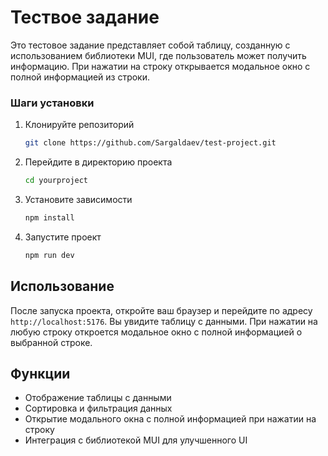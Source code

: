 # Тествое задание

Это тестовое задание представляет собой таблицу, 
созданную с использованием библиотеки MUI, где пользователь может
получить информацию.
При нажатии на строку открывается модальное окно с полной информацией из строки.

### Шаги установки

1. Клонируйте репозиторий
    ```bash
    git clone https://github.com/Sargaldaev/test-project.git
    ```
2. Перейдите в директорию проекта
    ```bash
    cd yourproject
    ```
3. Установите зависимости
    ```bash
    npm install
    ```
4. Запустите проект
    ```bash
    npm run dev
    ```

## Использование

После запуска проекта, откройте ваш браузер и перейдите по адресу `http://localhost:5176`.
Вы увидите таблицу с данными. При нажатии на любую строку откроется модальное окно с полной информацией о выбранной строке.

## Функции

- Отображение таблицы с данными
- Сортировка и фильтрация данных
- Открытие модального окна с полной информацией при нажатии на строку
- Интеграция с библиотекой MUI для улучшенного UI